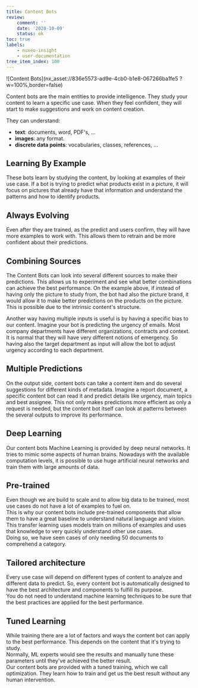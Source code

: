 ```yaml
---
title: Content Bots
review:
    comment: ''
    date: '2020-10-09'
    status: ok
toc: true
labels:
    - nuxeo-insight
    - user-documentation
tree_item_index: 100
---
```


![Content Bots](nx_asset://836e5573-ad9e-4cb0-b1e8-067266ba1fe5 ?w=100%,border=false)

Content bots are the main entities to provide intelligence. They study your content to learn a specific use case. When they feel confident, they will start to make suggestions and work on content creation.

They can understand:
- **text**: documents, word, PDF's, ...
- **images**: any format.
- **discrete data points**: vocabularies, classes, references, ...

## Learning By Example

These bots learn by studying the content, by looking at examples of their use case. If a bot is trying to predict what products exist in a picture, it will focus on pictures that already have that information and understand the patterns and how to identify products.

## Always Evolving

Even after they are trained, as the predict and users confirm, they will have more examples to work with. This allows them to retrain and be more confident about their predictions.

## Combining Sources

The Content Bots can look into several different sources to make their predictions. This allows us to experiment and see what better combinations can achieve the best performance. On the example above, if instead of having only the picture to study from, the bot had also the picture brand, it would allow it to make better predictions on the products on the picture. This is possible due to the intrinsic content's structure.

Another way having multiple inputs is useful is by having a specific bias to our content. Imagine your bot is predicting the urgency of emails. Most company departments have different organizations, contracts and context. It is normal that they will have very different notions of emergency.
So having also the target department as input will allow the bot to adjust urgency according to each department.

## Multiple Predictions

On the output side, content bots can take a content item and do several suggestions for different kinds of metadata.
Imagine a report document, a specific content bot can read it and predict details like urgency, main topics and best assignee.
This not only makes predictions more efficient as only a request is needed, but the content bot itself can look at patterns between the several outputs to improve its performance.

## Deep Learning

Our content bots Machine Learning is provided by deep neural networks. It tries to mimic some aspects of human brains. Nowadays with the available computation levels, it is possible to use huge artificial neural networks and train them with large amounts of data.

## Pre-trained

Even though we are build to scale and to allow big data to be trained, most use cases do not have a lot of examples to fuel on.</br>
This is why our content bots include pre-trained components that allow them to have a great baseline to understand natural language and vision.</br>
This transfer learning uses models train on millions of examples and uses that knowledge to very quickly understand other use cases.</br>
Doing so, we have seen cases of only needing 50 documents to comprehend a category.

## Tailored architecture

Every use case will depend on different types of content to analyze and different data to predict.
So, every content bot is automatically designed to have the best architecture and components to fulfill its purpose.</br>
You do not need to understand machine learning techniques to be sure that the best practices are applied for the best performance.

## Tuned Learning

While training there are a lot of factors and ways the content bot can apply to the best performance. This depends on the content that it's trying to study.</br>
Normally, ML experts would see the results and manually tune these parameters until they've achieved the better result.</br>
Our content bots are provided with a tuned training, which we call optimization. They learn how to train and get us the best result without any human intervention.
